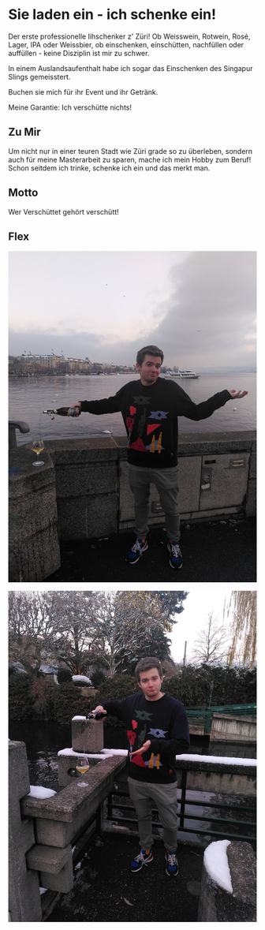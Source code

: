 # Sie laden ein - ich schenke ein!

Der erste professionelle Iihschenker z' Züri! Ob Weisswein, Rotwein, Rosé, Lager, IPA oder Weissbier, ob einschenken, einschütten, nachfüllen oder auffüllen - keine Disziplin ist mir zu schwer. 

In einem Auslandsaufenthalt habe ich sogar das Einschenken des Singapur Slings gemeisstert.

Buchen sie mich für ihr Event und ihr Getränk. 

Meine Garantie: Ich verschütte nichts!

## Zu Mir

Um nicht nur in einer teuren Stadt wie Züri grade so zu überleben, sondern auch für meine Masterarbeit zu sparen, mache ich mein Hobby zum Beruf! Schon seitdem ich trinke, schenke ich ein und das merkt man.

## Motto

 Wer Verschüttet gehört verschütt!


## Flex

![Alt-Text](/resources/einschenken1.jpg)


![Alt-Text](/resources/einschenken2.jpg)


